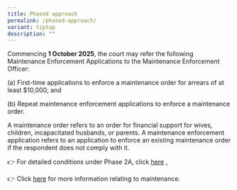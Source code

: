 ```yaml
---
title: Phased approach
permalink: /phased-approach/
variant: tiptap
description: ""
---
```

<p>Commencing <strong>1 October 2025</strong>, the court may refer the following
Maintenance Enforcement Applications to the Maintenance Enforcement Officer:</p>
<p></p>
<p>(a) First-time applications to enforce a maintenance order for arrears
of at least $10,000; and</p>
<p></p>
<p>(b) Repeat maintenance enforcement applications to enforce a maintenance
order.</p>
<p></p>
<p>A maintenance order refers to an order for financial support for wives,
children, incapacitated husbands, or parents. A maintenance enforcement
application refers to an application to enforce an existing maintenance
order if the respondent does not comply with it.</p>
<p></p>
<p>👉 For detailed conditions under Phase 2A, click <a href="/what-maintenance-enforcement-applications-does-phase-2a-apply-to/" rel="noopener nofollow" target="_blank">here</a>
<a href="https://med.mlaw.gov.sg/what-types-of-maintenance-orders-does-phase-2a-apply-to/" rel="noopener nofollow" target="_blank">.</a>
</p>
<p></p>
<p>👉 Click <a href="https://www.judiciary.gov.sg/family/maintenance" rel="noopener nofollow" target="_blank">here</a>&nbsp;for
more information relating to maintenance.</p>
<p></p>